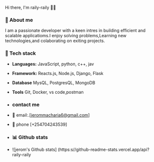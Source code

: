 Hi there, I'm raily-raily 👋🏻 

### 🚀 About me
I am a passionate developer with a keen intres in building efficient and scalable applicatioms.I enjoy solving problems,Learning new technologies,and colaborating on exiting projects. 

### 🔧 Tech stack 
- **Languages:** JavaScript, python, c++, jav
-  **Framework:** Reacts.js, Node.js, Django, Flask
-   **Database** MysQL, PostgresQL, MongoDB
-  **Tools** Git, Docker, vs code,postman

-  ### contact me
-  📨 email:.[jerommacharia6@gmail.com]
-  📱 phone [+254704243539]
- ### 📊 Github stats
- ![jerom's Github stats] (https:s//github-readme-stats.vercel.app/api? raily-raily
